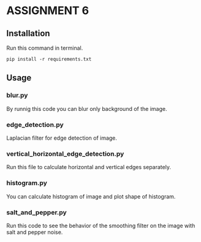 # ASSIGNMENT 6

## Installation
Run this command in terminal.
```
pip install -r requirements.txt
```

## Usage
### blur.py
By runnig this code you can blur only background of the image.

### edge_detection.py
Laplacian filter for edge detection of image.

### vertical_horizontal_edge_detection.py
Run this file to calculate horizontal and vertical edges separately.

### histogram.py
You can calculate histogram of image and plot shape of histogram.

### salt_and_pepper.py
Run this code to see the behavior of the smoothing filter on the image with salt and pepper noise.
